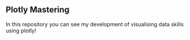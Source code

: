 ## Plotly Mastering

In this repository you can see my development of visualising data skills using plotly!

